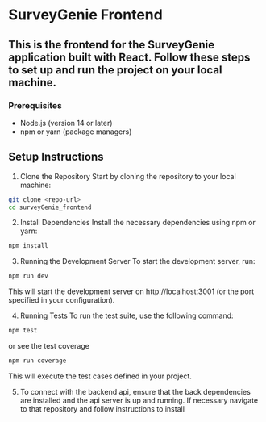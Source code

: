 # SurveyGenie Frontend

## This is the frontend for the SurveyGenie application built with React. Follow these steps to set up and run the project on your local machine.

### Prerequisites

- Node.js (version 14 or later)
- npm or yarn (package managers)

## Setup Instructions

1. Clone the Repository
   Start by cloning the repository to your local machine:

```bash
git clone <repo-url>
cd surveyGenie_frontend
```

2.  Install Dependencies
    Install the necessary dependencies using npm or yarn:

```bash
npm install
```

3. Running the Development Server
   To start the development server, run:

```bash
npm run dev
```

This will start the development server on http://localhost:3001 (or the port specified in your configuration).

4. Running Tests
   To run the test suite, use the following command:

```bash
npm test
```

or see the test coverage

```bash
npm run coverage
```

This will execute the test cases defined in your project.

5. To connect with the backend api, ensure that the back dependencies are installed and the api server is up and running. If necessary navigate to that repository and follow instructions to install
